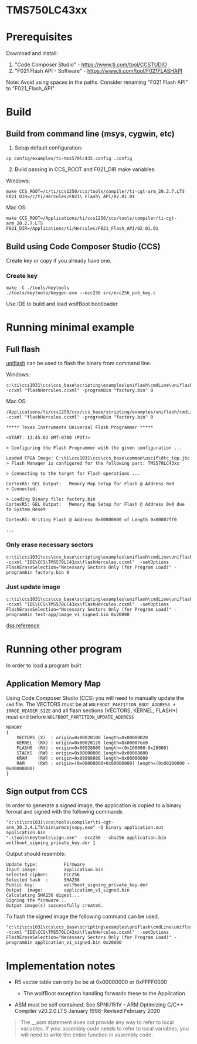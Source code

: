 # TMS750LC43xx

# Prerequisites

Download and install:
1) "Code Composer Studio" - https://www.ti.com/tool/CCSTUDIO
2) "F021 Flash API - Software" - https://www.ti.com/tool/F021FLASHAPI

Note: Avoid using spaces in the paths. Consider renaming "F021 Flash API" to "F021_Flash_API".

# Build

## Build from command line (msys, cygwin, etc)

1) Setup default configuration:

```
cp config/examples/ti-tms570lc435.config .config
```

2) Build passing in CCS_ROOT and F021_DIR make variables:

Windows:
```
make CCS_ROOT=/c/ti/ccs1250/ccs/tools/compiler/ti-cgt-arm_20.2.7.LTS F021_DIR=/c/ti/Hercules/F021\ Flash\ API/02.01.01
```

Mac OS:
```
make CCS_ROOT=/Applications/ti/ccs1250/ccs/tools/compiler/ti-cgt-arm_20.2.7.LTS F021_DIR=/Applications/ti/Hercules/F021_Flash_API/02.01.01
```

## Build using Code Composer Studio (CCS)

Create key or copy if you already have one.

### Create key

```
make -C ./tools/keytools
./tools/keytools/keygen.exe --ecc256 src/ecc256_pub_key.c
```

Use IDE to build and load wolfBoot bootloader

# Running minimal example

## Full flash

[uniflash](https://www.ti.com/tool/UNIFLASH#downloads) can be used to flash the binary from command line.

Windows:
```
c:\ti\ccs1031\ccs\ccs_base\scripting\examples\uniflash\cmdLine\uniflash.bat -ccxml "flashHercules.ccxml" -programBin "factory.bin" 0
```

Mac OS:
```
/Applications/ti/ccs1250/ccs/ccs_base/scripting/examples/uniflash/cmdLine/uniflash.sh -ccxml "flashHercules.ccxml" -programBin "factory.bin" 0
```

```
***** Texas Instruments Universal Flash Programmer *****

<START: 12:45:03 GMT-0700 (PDT)>

> Configuring the Flash Programmer with the given configuration ...

Loaded FPGA Image: C:\ti\ccs1031\ccs\ccs_base\common\uscif\dtc_top.jbc
> Flash Manager is configured for the following part: TMS570LC43xx

> Connecting to the target for Flash operations ...

CortexR5: GEL Output:   Memory Map Setup for Flash @ Address 0x0
> Connected.

> Loading Binary file: factory.bin
CortexR5: GEL Output:   Memory Map Setup for Flash @ Address 0x0 due to System Reset

CortexR5: Writing Flash @ Address 0x00000000 of Length 0x00007ff0

...
```


### Only erase necessary sectors

```
c:\ti\ccs1031\ccs\ccs_base\scripting\examples\uniflash\cmdLine\uniflash.bat -ccxml "IDE\CCS\TMS570LC43xx\flashHercules.ccxml"  -setOptions FlashEraseSelection="Necessary Sectors Only (for Program Load)" -programBin factory.bin 0
```

### Just update image

```
c:\ti\ccs1031\ccs\ccs_base\scripting\examples\uniflash\cmdLine\uniflash.bat -ccxml "IDE\CCS\TMS570LC43xx\flashHercules.ccxml"  -setOptions FlashEraseSelection="Necessary Sectors Only (for Program Load)" -programBin test-app/image_v1_signed.bin 0x20000
```

[dss reference](http://software-dl.ti.com/ccs/esd/documents/users_guide/sdto_dss_handbook.html)

# Running other program

In order to load a program built

## Application Memory Map

Using Code Composer Studio (CCS) you will need to manually update the
`cmd` file. The VECTORS must be at `WOLFBOOT_PARTITION_BOOT_ADDRESS +
IMAGE_HEADER_SIZE` and all flash sections (VECTORS, KERNEL, FLASH*)
must end before `WOLFBOOT_PARTITION_UPDATE_ADDRESS`

```
MEMORY
{
    VECTORS (X)  : origin=0x00020100 length=0x00000020
    KERNEL  (RX) : origin=0x00020120 length=0x00007ee0
    FLASH0  (RX) : origin=0x00028000 length=(0x100000-0x28000)
    STACKS  (RW) : origin=0x08000000 length=0x00008000
    KRAM    (RW) : origin=0x08008000 length=0x00000800
    RAM     (RW) : origin=(0x08008000+0x00000800) length=(0x00100000 - 0x00008800)
}
```

## Sign output from CCS

In order to generate a signed image, the application is copied to a binary format and signed with the following commands
```
"c:\ti\ccs1031\ccs\tools\compiler\ti-cgt-arm_20.2.4.LTS\bin\armobjcopy.exe" -O binary application.out application.bin
".\tools\keytools\sign.exe" --ecc256 --sha256 application.bin wolfboot_signing_private_key.der 1
```

Output should resemble:
```
Update type:          Firmware
Input image:          application.bin
Selected cipher:      ECC256
Selected hash  :      SHA256
Public key:           wolfboot_signing_private_key.der
Output  image:        application_v1_signed.bin
Calculating SHA256 digest...
Signing the firmware...
Output image(s) successfully created.
```

To flash the signed image the following command can be used.

```
"c:\ti\ccs1031\ccs\ccs_base\scripting\examples\uniflash\cmdLine\uniflash.bat" -ccxml "IDE\CCS\TMS570LC43xx\flashHercules.ccxml"  -setOptions FlashEraseSelection="Necessary Sectors Only (for Program Load)" -programBin application_v1_signed.bin 0x20000
```

# Implementation notes

 * R5 vector table can only be be at 0x00000000 or 0xFFFF0000
   * The wolfBoot exception handling forwards these to the Application

 * ASM must be self contained. See SPNU151V - ARM Optimizing C/C++ Compiler v20.2.0.LTS January 1998–Revised February 2020

> The __asm statement does not provide any way to refer to local
> variables. If your assembly code needs to refer to local variables,
> you will need to write the entire function in assembly code.
